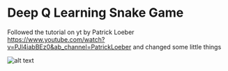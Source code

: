 # Deep Q Learning Snake Game 

Followed the tutorial on yt by Patrick Loeber https://www.youtube.com/watch?v=PJl4iabBEz0&ab_channel=PatrickLoeber and changed some little things 

![alt text](https://imgur.com/EGgoC1i)

